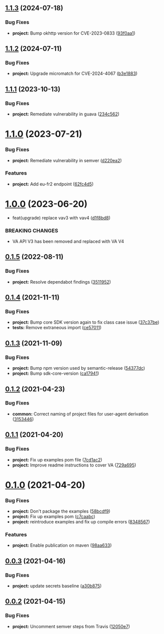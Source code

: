 ## [1.1.3](https://github.com/IBM/container-registry-java-sdk/compare/1.1.2...1.1.3) (2024-07-18)


### Bug Fixes

* **project:** Bump okhttp version for CVE-2023-0833 ([93f0aa1](https://github.com/IBM/container-registry-java-sdk/commit/93f0aa174ddc6042d5a6ee2670ab7bb49a31c83c))

## [1.1.2](https://github.com/IBM/container-registry-java-sdk/compare/1.1.1...1.1.2) (2024-07-11)


### Bug Fixes

* **project:** Upgrade micromatch for CVE-2024-4067 ([b3e1883](https://github.com/IBM/container-registry-java-sdk/commit/b3e1883b2fcf562aea805c57284d2e60ca511723))

## [1.1.1](https://github.com/IBM/container-registry-java-sdk/compare/1.1.0...1.1.1) (2023-10-13)


### Bug Fixes

* **project:** Remediate vulnerability in guava ([234c562](https://github.com/IBM/container-registry-java-sdk/commit/234c562b4eae8afd1aeead0e85b1b225309e8822))

# [1.1.0](https://github.com/IBM/container-registry-java-sdk/compare/1.0.0...1.1.0) (2023-07-21)


### Bug Fixes

* **project:** Remediate vulnerability in semver ([d220ea2](https://github.com/IBM/container-registry-java-sdk/commit/d220ea2e4f5f18a6b8e81f731fb736879151b686))


### Features

* **project:** Add eu-fr2 endpoint ([62fc4d5](https://github.com/IBM/container-registry-java-sdk/commit/62fc4d53b98a7c5fd852032a7bf9d60f93022e5b))

# [1.0.0](https://github.com/IBM/container-registry-java-sdk/compare/0.1.5...1.0.0) (2023-06-20)


* feat(upgrade) replace vav3 with vav4 ([d1f8bd8](https://github.com/IBM/container-registry-java-sdk/commit/d1f8bd8d38f858ae060c4cd95efa40247e0cb620))


### BREAKING CHANGES

* VA API V3 has been removed and replaced with VA V4

## [0.1.5](https://github.com/IBM/container-registry-java-sdk/compare/0.1.4...0.1.5) (2022-08-11)


### Bug Fixes

* **project:** Resolve dependabot findings ([3511952](https://github.com/IBM/container-registry-java-sdk/commit/351195209edb332e892972cc9b8c38483920c16b))

## [0.1.4](https://github.com/IBM/container-registry-java-sdk/compare/0.1.3...0.1.4) (2021-11-11)


### Bug Fixes

* **project:** Bump core SDK version again to fix class case issue ([37c37be](https://github.com/IBM/container-registry-java-sdk/commit/37c37be6b9c1abe41518cb759a541f294d6eeff8))
* **tests:** Remove extraneous import ([ce57011](https://github.com/IBM/container-registry-java-sdk/commit/ce57011a3c5fc2f1240ae19fcc7b0d3776f32438))

## [0.1.3](https://github.com/IBM/container-registry-java-sdk/compare/0.1.2...0.1.3) (2021-11-09)


### Bug Fixes

* **project:** Bump npm version used by semantic-release ([54377dc](https://github.com/IBM/container-registry-java-sdk/commit/54377dc38988605da5f52da8eec876cf183e4528))
* **project:** Bump sdk-core-version ([ca17941](https://github.com/IBM/container-registry-java-sdk/commit/ca17941cf728027c09e230feb7d1bf3bf1862490))

## [0.1.2](https://github.com/IBM/container-registry-java-sdk/compare/0.1.1...0.1.2) (2021-04-23)


### Bug Fixes

* **common:** Correct naming of project files for user-agent derivation ([3153446](https://github.com/IBM/container-registry-java-sdk/commit/3153446b6b0f06fd63d9041d3d1832ad25a8208a))

## [0.1.1](https://github.com/IBM/container-registry-java-sdk/compare/0.1.0...0.1.1) (2021-04-20)


### Bug Fixes

* **project:** Fix up examples pom file ([7cd1ac2](https://github.com/IBM/container-registry-java-sdk/commit/7cd1ac2d7dcd7ff8e81c2f50cd9d53c6cfd68086))
* **project:** Improve readme instructions to cover VA ([729a695](https://github.com/IBM/container-registry-java-sdk/commit/729a6958562d6074a18a635c173d2435cc6c576e))

# [0.1.0](https://github.com/IBM/container-registry-java-sdk/compare/0.0.3...0.1.0) (2021-04-20)


### Bug Fixes

* **project:** Don't package the examples ([58bcdf9](https://github.com/IBM/container-registry-java-sdk/commit/58bcdf99c7546ebd2e9f1a1018facc28a3a00a16))
* **project:** Fix up examples pom ([c7caabc](https://github.com/IBM/container-registry-java-sdk/commit/c7caabcd33df0605a3ff22cd3c5f14c40109fd30))
* **project:** reintroduce examples and fix up compile errors ([8348567](https://github.com/IBM/container-registry-java-sdk/commit/83485676fef6d07589da3aec1be08a3ac8508997))


### Features

* **project:** Enable publication on maven ([98aa633](https://github.com/IBM/container-registry-java-sdk/commit/98aa6336626d5965bcfb9caebb0f3ca2d4ec8adc))

## [0.0.3](https://github.com/IBM/container-registry-java-sdk/compare/0.0.2...0.0.3) (2021-04-16)


### Bug Fixes

* **project:** update secrets baseline ([a30b875](https://github.com/IBM/container-registry-java-sdk/commit/a30b87558b952b26a8a54d1c54a3e55792810180))

## [0.0.2](https://github.com/IBM/container-registry-java-sdk/compare/v0.0.1...0.0.2) (2021-04-15)


### Bug Fixes

* **project:** Uncomment semver steps from Travis ([12050e7](https://github.com/IBM/container-registry-java-sdk/commit/12050e778d98786add7be8ee1606f936f4e04b7f))
